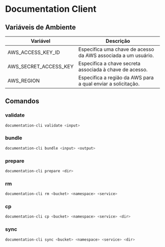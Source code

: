 # Documentation Client

## Variáveis de Ambiente

|Variável|Descrição|
|--------|---------|
|AWS_ACCESS_KEY_ID|Especifica uma chave de acesso da AWS associada a um usuário.|
|AWS_SECRET_ACCESS_KEY|Especifica a chave secreta associada à chave de acesso.|
|AWS_REGION|Especifica a região da AWS para a qual enviar a solicitação.|

## Comandos

### validate

```sh
documentation-cli validate <input>
```

### bundle

```sh
documentation-cli bundle <input> <output>
```

### prepare

```sh
documentation-cli prepare <dir>
```

### rm

```sh
documentation-cli rm <bucket> <namespace> <service>
```

### cp

```sh
documentation-cli cp <bucket> <namespace> <service> <dir>
```

### sync

```sh
documentation-cli sync <bucket> <namespace> <service> <dir>
```
